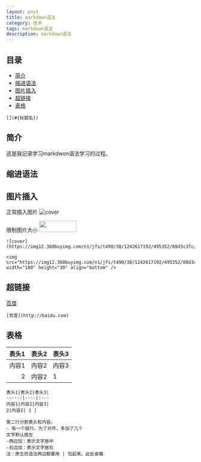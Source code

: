```yaml
---
layout: post
title: markdown语法
category: 技术
tags: markdown语法
description: markdown语法
---
```


## 目录

* [简介](#简介)
* [缩进语法](#缩进语法)
* [图片插入](#图片插入)
* [超链接](#超链接)
* [表格](#表格)

```
[](#{标题名})
```

## 简介

这是我记录学习markdwon语法学习的过程。

## 缩进语法



## 图片插入

正常插入图片
![cover](https://img12.360buyimg.com/n1/jfs/t490/38/1242617192/495352/88d3c3fc/54c22fd2N0a94f665.jpg)

限制图片大小
<img src="https://img12.360buyimg.com/n1/jfs/t490/38/1242617192/495352/88d3c3fc/54c22fd2N0a94f665.jpg" width="100" height="30" align="bottom" />

```
![cover](https://img12.360buyimg.com/n1/jfs/t490/38/1242617192/495352/88d3c3fc/54c22fd2N0a94f665.jpg)

<img src="https://img12.360buyimg.com/n1/jfs/t490/38/1242617192/495352/88d3c3fc/54c22fd2N0a94f665.jpg" width="100" height="30" align="bottom" />
```

## 超链接

[百度](http://baidu.com)

```
[百度](http://baidu.com)
```

## 表格

表头1|表头2|表头3|
-----:|----|:---
内容1|内容2|内容3|
2|内容2| 1 |

```
表头1|表头2|表头3|
-----:|----|:---
内容1|内容2|内容3|
2|内容2| 1 |

第二行分割表头和内容。
- 有一个就行，为了对齐，多加了几个
文字默认居左
-两边加：表示文字居中
-右边加：表示文字居右
注：原生的语法两边都要用 | 包起来。此处省略
```
